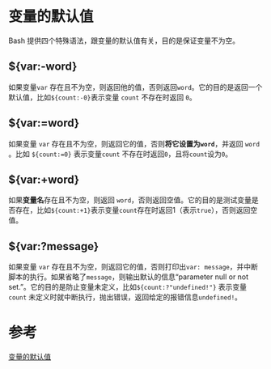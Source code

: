 
# 变量的默认值

Bash 提供四个特殊语法，跟变量的默认值有关，目的是保证变量不为空。

## ${var:-word}

如果变量`var` 存在且不为空，则返回他的值，否则返回`word`。它的目的是返回一个默认值，比如`${count:-0}`表示变量 `count` 不存在时返回 `0`。

## ${var:=word}

如果变量 `var` 存在且不为空，则返回它的值，否则**将它设置为`word`**，并返回 `word` 。比如 `${count:=0}` 表示变量`count` 不存在时返回`0`，且将`count`设为`0`。

## ${var:+word}

如果**变量名**存在且不为空，则返回 `word`，否则返回空值。它的目的是测试变量是否存在，比如`${count:+1}`表示变量`count`存在时返回1（表示`true`），否则返回空值。

## ${var:?message}

如果变量 `var` 存在且不为空，则返回它的值，否则打印出`var: message`，并中断脚本的执行。如果省略了`message`，则输出默认的信息“parameter null or not set.”。它的目的是防止变量未定义，比如`${count:?"undefined!"}` 表示变量`count` 未定义时就中断执行，抛出错误，返回给定的报错信息`undefined!`。

# 参考

[变量的默认值](https://books.sangniao.com/manual/2242791532/1108520167)